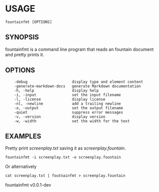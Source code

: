 
# USAGE

	fountainfmt [OPTIONS]

## SYNOPSIS

fountainfmt is a command line program that reads an fountain document and pretty prints it.


## OPTIONS

```
    -debug                    display type and element content
    -generate-markdown-docs   generate Markdown documentation
    -h, -help                 display help
    -i, -input                set the input filename
    -l, -license              display license
    -nl, -newline             add a trailing newline
    -o, -output               set the output filename
    -quiet                    suppress error messages
    -v, -version              display version
    -w, -width                set the width for the text
```


## EXAMPLES

Pretty print *screenplay.txt* saving it as *screenplay.fountain*.

    fountainfmt -i screenplay.txt -o screenplay.fountain

Or alternatively

    cat screenplay.txt | foutnainfmt > screenplay.fountain


fountainfmt v0.0.1-dev

